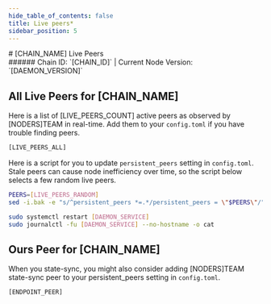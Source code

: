 ```yaml
---
hide_table_of_contents: false
title: Live peers*
sidebar_position: 5
---
```


<div class="h1-with-icon icon-osmosis">
# [CHAIN_NAME] Live Peers
</div>
###### Chain ID: `[CHAIN_ID]` | Current Node Version: `[DAEMON_VERSION]`

## All Live Peers for [CHAIN_NAME]
Here is a list of [LIVE_PEERS_COUNT] active peers as observed by [NODERS]TEAM in real-time. Add them to your `config.toml` if you have trouble finding peers.

```bash
[LIVE_PEERS_ALL]
```

Here is a script for you to update `persistent_peers` setting in `config.toml`. Stale peers can cause node inefficiency over time, so the script below selects a few random live peers.

```bash
PEERS=[LIVE_PEERS_RANDOM]
sed -i.bak -e "s/^persistent_peers *=.*/persistent_peers = \"$PEERS\"/" [DAEMON_HOME]/config/config.toml

sudo systemctl restart [DAEMON_SERVICE]
sudo journalctl -fu [DAEMON_SERVICE] --no-hostname -o cat
```

## Ours Peer for [CHAIN_NAME]
When you state-sync, you might also consider adding [NODERS]TEAM state-sync peer to your persistent_peers setting in `config.toml`.

```bash
[ENDPOINT_PEER]
```